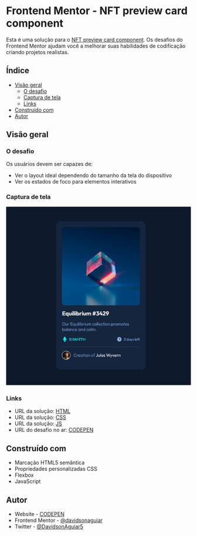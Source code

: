 # Frontend Mentor - NFT preview card component

Esta é uma solução para o [NFT preview card component](https://www.frontendmentor.io/challenges/nft-preview-card-component-SbdUL_w0U). Os desafios do Frontend Mentor ajudam você a melhorar suas habilidades de codificação criando projetos realistas.

## Índice

- [Visão geral](#visão-geral)
   - [O desafio](#o-desafio)
   - [Captura de tela](#captura-de-tela)
   - [Links](#links)
- [Construído com](#construído-com)
- [Autor](#autor)

## Visão geral

### O desafio

Os usuários devem ser capazes de:

- Ver o layout ideal dependendo do tamanho da tela do dispositivo
- Ver os estados de foco para elementos interativos

### Captura de tela

![Imagem do projeto](./images/capture.png)



### Links

- URL da solução: [HTML](./index.html)
- URL da solução: [CSS](./styles.css)
- URL da solução: [JS](./main.js)
- URL do desafio no ar: [CODEPEN](https://codepen.io/davidsonaguiar/full/VwdBMBe)

## Construído com

- Marcação HTML5 semântica
- Propriedades personalizadas CSS
- Flexbox
- JavaScript
## Autor

- Website - [CODEPEN](https://codepen.io/davidsonaguiar)
- Frontend Mentor - [@davidsonaguiar](https://www.frontendmentor.io/profile/davidsonaguiar)
- Twitter - [@DavidsonAguiar5](https://twitter.com/DavidsonAguiar5)
